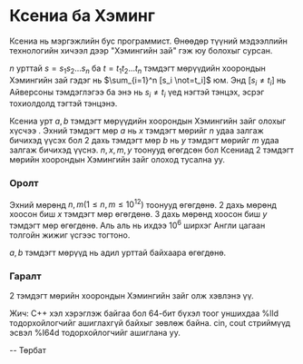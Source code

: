 Ксениа ба Хэминг
================

Ксениа нь мэргэжлийн бус программист. Өнөөдөр түүний мэдээллийн технологийн хичээл дээр "Хэмингийн зай" гэж юу болохыг сурсан.

$n$ урттай $s=s_1s_2...s_n$ ба  $t=t_1t_2... t_n$ тэмдэгт мөрүүдийн хоорондын Хэмингийн зай гэдэг нь $\sum_{i=1}^n [s_i \not=t_i]$ юм. Энд $[s_i\not=t_i]$ нь Айверсоны тэмдэглэгээ ба энэ нь  $s_i\not=t_i$ үед нэгтэй тэнцэх, эсрэг тохиолдолд тэгтэй тэнцэнэ.

Ксениа урт $a,b$ тэмдэгт мөрүүдийн хоорондын Хэмингийн зайг олохыг хүсчээ . Эхний тэмдэгт мөр $a$ нь $x$ тэмдэгт мөрийг $n$  удаа залгаж бичихэд үүсэх бол 2 дахь тэмдэгт мөр $b$ нь $y$ тэмдэгт мөрийг $m$ удаа залгаж бичихэд үүснэ.
$n,x,m,y$ тоонууд өгөгдсөн бол Ксениад 2 тэмдэгт мөрийн хоорондын Хэмингийн зайг олоход тусална уу.

### Оролт
Эхний мөрөнд  $n, m (1\le n,m\le 10^{12})$ тоонууд өгөгдөнө. 2 дахь мөрөнд хоосон биш  $x$ тэмдэгт мөр өгөгдөнө. 3 дахь мөрөнд хоосон биш  $y$ тэмдэгт мөр өгөгдөнө. Аль аль нь ихдээ $10^6$  ширхэг Англи цагаан толгойн жижиг үсгээс тогтоно.

$a,b$ тэмдэгт мөрүүд нь адил урттай байхаара өгөгдөнө.

### Гаралт
2 тэмдэгт мөрийн хоорондын Хэмингийн зайг олж хэвлэнэ үү.

Жич: С++ хэл хэрэглэж байгаа бол 64-бит бүхэл тоог уншихдаа %lld тодорхойлогчийг ашиглахгүй байхыг зөвлөж байна. cin, cout стриймүүд эсвэл  %I64d тодорхойлогчийг ашиглана уу.

-- Төрбат
